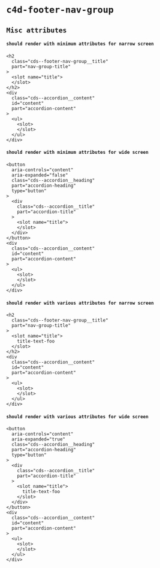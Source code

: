 # `c4d-footer-nav-group`

## `Misc attributes`

####   `should render with minimum attributes for narrow screen`

```
<h2
  class="cds--footer-nav-group__title"
  part="nav-group-title"
>
  <slot name="title">
  </slot>
</h2>
<div
  class="cds--accordion__content"
  id="content"
  part="accordion-content"
>
  <ul>
    <slot>
    </slot>
  </ul>
</div>

```

####   `should render with minimum attributes for wide screen`

```
<button
  aria-controls="content"
  aria-expanded="false"
  class="cds--accordion__heading"
  part="accordion-heading"
  type="button"
>
  <div
    class="cds--accordion__title"
    part="accordion-title"
  >
    <slot name="title">
    </slot>
  </div>
</button>
<div
  class="cds--accordion__content"
  id="content"
  part="accordion-content"
>
  <ul>
    <slot>
    </slot>
  </ul>
</div>

```

####   `should render with various attributes for narrow screen`

```
<h2
  class="cds--footer-nav-group__title"
  part="nav-group-title"
>
  <slot name="title">
    title-text-foo
  </slot>
</h2>
<div
  class="cds--accordion__content"
  id="content"
  part="accordion-content"
>
  <ul>
    <slot>
    </slot>
  </ul>
</div>

```

####   `should render with various attributes for wide screen`

```
<button
  aria-controls="content"
  aria-expanded="true"
  class="cds--accordion__heading"
  part="accordion-heading"
  type="button"
>
  <div
    class="cds--accordion__title"
    part="accordion-title"
  >
    <slot name="title">
      title-text-foo
    </slot>
  </div>
</button>
<div
  class="cds--accordion__content"
  id="content"
  part="accordion-content"
>
  <ul>
    <slot>
    </slot>
  </ul>
</div>

```

